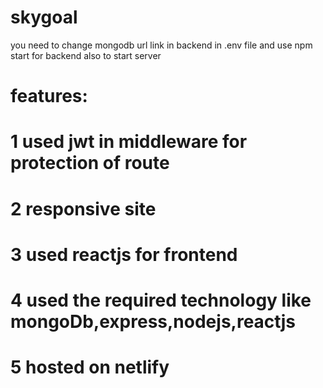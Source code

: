 # skygoal
you need to change mongodb url link in backend in .env file and use npm start for backend also to start server


# features:
# 1 used jwt in middleware for protection of route
# 2 responsive site
# 3 used reactjs for frontend
# 4 used the required technology like mongoDb,express,nodejs,reactjs
# 5 hosted on netlify
